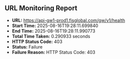 ## URL Monitoring Report

- **URL:** https://api-gw1-prod1.fisglobal.com/gw/v1/health
- **Start Time:** 2025-08-16T19:28:11.699840
- **End Time:** 2025-08-16T19:28:11.990773
- **Total Time Taken:** 0.290933 seconds
- **HTTP Status Code:** 403
- **Status:** Failure
- **Failure Reason:** HTTP Status Code: 403

